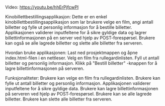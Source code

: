 Video: https://youtu.be/hhErPjfcwPI

Kinobillettbestillingsapplikasjon:
Dette er en enkel kinobillettbestillingsapplikasjon som lar brukere velge en film, angi antall billetter og fylle ut personlig informasjon for å bestille billetter. Applikasjonen validerer inputfeltene for å sikre gyldige data og lagrer billettinformasjonen på en server ved hjelp av POST-forespørsel. Brukere kan også se alle lagrede billetter og slette alle billetter fra serveren.

Hvordan bruke applikasjonen:
Last ned prosjektmappen og åpne index.html-filen i en nettleser.
Velg en film fra rullegardinlisten.
Fyll ut antall billetter og personlig informasjon.
Klikk på "Bestill billetter" -knappen for å lagre billettinformasjonen på serveren.

Funksjonaliteter:
Brukere kan velge en film fra rullegardinlisten.
Brukere kan fylle ut antall billetter og personlig informasjon.
Applikasjonen validerer inputfeltene for å sikre gyldige data.
Brukere kan lagre billettinformasjonen på serveren ved hjelp av POST-forespørsel.
Brukere kan se alle lagrede billetter.
Brukere kan slette alle billetter fra serveren.

